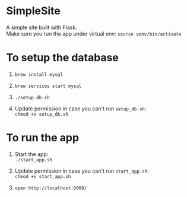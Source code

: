 # SimpleSite
A simple site built with Flask.  
Make sure you run the app under virtual env: `source venv/bin/activate`

# To setup the database
1. ```brew install mysql```

2. ```brew services start mysql```

3. ```./setup_db.sh```

4. Update permission in case you can't run `setup_db.sh`:  
```chmod +x setup_db.sh```

# To run the app
1. Start the app:  
```./start_app.sh```

1. Update permission in case you can't run `start_app.sh`:  
```chmod +x start_app.sh```

1. ```open http://localhost:5000/```
